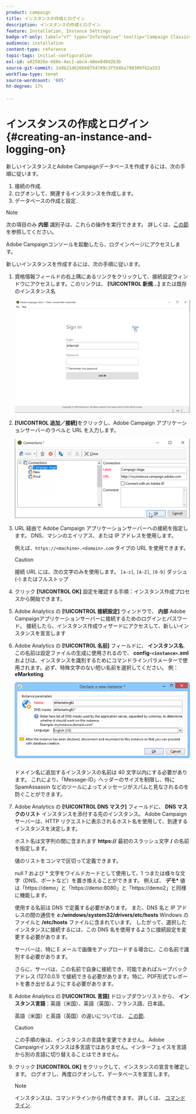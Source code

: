 ```yaml
---
product: campaign
title: インスタンスの作成とログイン
description: インスタンスの作成とログイン
feature: Installation, Instance Settings
badge-v7-only: label="v7" type="Informative" tooltip="Campaign Classicv7 にのみ適用"
audience: installation
content-type: reference
topic-tags: initial-configuration
exl-id: a025026e-688e-4ec1-abc4-40ee040d2b3b
source-git-commit: 3a9b21d626b60754789c3f594ba798309f62a553
workflow-type: tm+mt
source-wordcount: '605'
ht-degree: 17%

---
```


# インスタンスの作成とログイン{#creating-an-instance-and-logging-on}



新しいインスタンスとAdobe Campaignデータベースを作成するには、次の手順に従います。

1. 接続の作成.
1. ログオンして、関連するインスタンスを作成します。
1. データベースの作成と設定.

>[!NOTE]
>
>次の項目のみ **内部** 識別子は、これらの操作を実行できます。 詳しくは、[この節](../../installation/using/configuring-campaign-server.md#internal-identifier)を参照してください。

Adobe Campaignコンソールを起動したら、ログインページにアクセスします。

新しいインスタンスを作成するには、次の手順に従います。

1. 資格情報フィールドの右上隅にあるリンクをクリックして、接続設定ウィンドウにアクセスします。このリンクは、 **[!UICONTROL 新規…]** または既存のインスタンス名

   ![](assets/s_ncs_install_define_connection_01.png)

1. **[!UICONTROL 追加／接続]**&#x200B;をクリックし、Adobe Campaign アプリケーションサーバーのラベルと URL を入力します。

   ![](assets/s_ncs_install_define_connection_02.png)

1. URL 経由で Adobe Campaign アプリケーションサーバーへの接続を指定します。 DNS、マシンのエイリアス、または IP アドレスを使用します。

   例えば、`https://<machine>.<domain>.com` タイプの URL を使用できます。

   >[!CAUTION]
   >
   >接続 URL には、次の文字のみを使用します。 `[a-z]`, `[A-Z]`, `[0-9]` ダッシュ (-) またはフルストップ

1. クリック **[!UICONTROL OK]** 設定を確認する手順：インスタンス作成プロセスから開始できます。
1. Adobe Analytics の **[!UICONTROL 接続設定]** ウィンドウで、 **内部** Adobe Campaignアプリケーションサーバーに接続するためのログインとパスワード。 接続したら、インスタンス作成ウィザードにアクセスして、新しいインスタンスを宣言します
1. Adobe Analytics の **[!UICONTROL 名前]** フィールドに、 **インスタンス名**. この名前は設定ファイルの生成に使用されるので、 **config-`<instance>`.xml** およびは、インスタンスを識別するためにコマンドラインパラメーターで使用されます。必ず、特殊文字のない短い名前を選択してください。 例： **eMarketing**.

   ![](assets/s_ncs_install_create_instance.png)

   ドメイン名に追加するインスタンスの名前は 40 文字以内にする必要があります。 これにより、「Message-ID」ヘッダーのサイズを制限し、特に SpamAssassin などのツールによってメッセージがスパムと見なされるのを防ぐことができます。

1. Adobe Analytics の **[!UICONTROL DNS マスク]** フィールドに、 **DNS マスクのリスト** インスタンスを添付する先のインスタンス。 Adobe Campaignサーバーは、HTTP リクエストに表示されるホスト名を使用して、到達するインスタンスを決定します。

   ホスト名は文字列の間に含まれます **https://** 最初のスラッシュ文字 **/** の名前を指定します。

   値のリストをコンマで区切って定義できます。

   null ? および &#42; 文字をワイルドカードとして使用して、1 つまたは様々な文字（DNS、ポートなど）を置き換えることができます。 例えば、 **デモ&#42;** 値は「https://demo」と「https://demo:8080」と「https://demo2」と同様に機能します。

   使用する名前は DNS で定義する必要があります。 また、DNS 名と IP アドレスの間の通信を **c:/windows/system32/drivers/etc/hosts** Windows のファイルと **/etc/hosts** ファイルに含まれています。 したがって、選択したインスタンスに接続するには、この DNS 名を使用するように接続設定を変更する必要があります。

   サーバーは、特に E メールで画像をアップロードする場合に、この名前で識別する必要があります。

   さらに、サーバは、この名前で自身に接続でき、可能であればループバックアドレス (127.0.0.1) で接続できる必要があります。特に、PDF形式でレポートを書き出せるようにする必要があります。

1. Adobe Analytics の **[!UICONTROL 言語]** ドロップダウンリストから、 **インスタンス言語**：英語（米国）、英語（英国）、フランス語、日本語。

   英語（米国）と英語（英国）の違いについては、 [この節](../../platform/using/adobe-campaign-workspace.md#date-and-time).

   >[!CAUTION]
   >
   >この手順の後は、インスタンスの言語を変更できません。 Adobe Campaignインスタンスは多言語ではありません。インターフェイスを言語から別の言語に切り替えることはできません。

1. クリック **[!UICONTROL OK]** をクリックして、インスタンスの宣言を確定します。 ログオフし、再度ログオンして、データベースを宣言します。

   >[!NOTE]
   >
   >インスタンスは、コマンドラインから作成できます。 詳しくは、 [コマンドライン](../../installation/using/command-lines.md).

